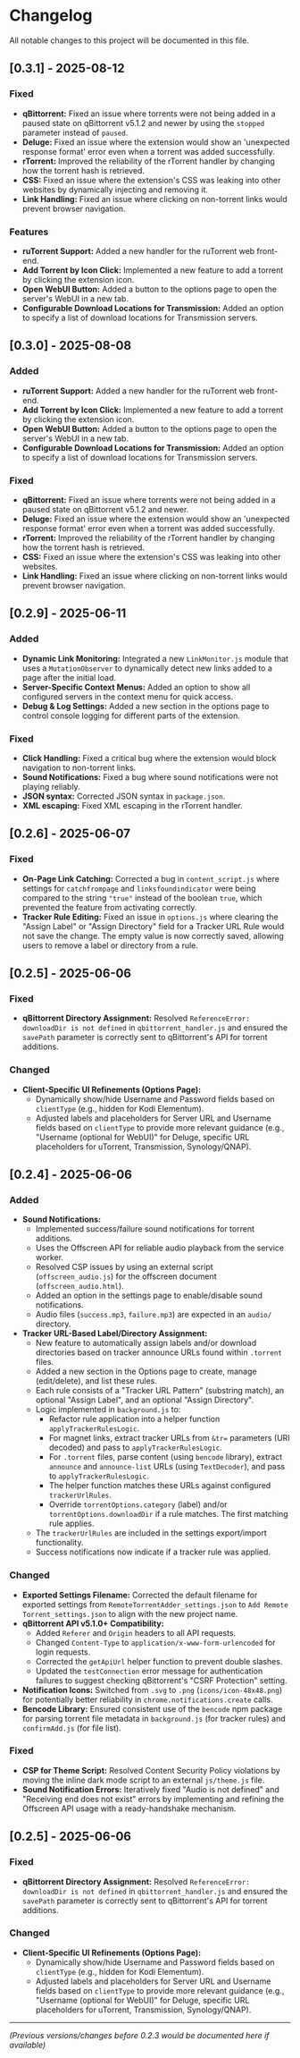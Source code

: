 # Changelog

All notable changes to this project will be documented in this file.

## [0.3.1] - 2025-08-12

### Fixed
- **qBittorrent:** Fixed an issue where torrents were not being added in a paused state on qBittorrent v5.1.2 and newer by using the `stopped` parameter instead of `paused`.
- **Deluge:** Fixed an issue where the extension would show an 'unexpected response format' error even when a torrent was added successfully.
- **rTorrent:** Improved the reliability of the rTorrent handler by changing how the torrent hash is retrieved.
- **CSS:** Fixed an issue where the extension's CSS was leaking into other websites by dynamically injecting and removing it.
- **Link Handling:** Fixed an issue where clicking on non-torrent links would prevent browser navigation.

### Features
- **ruTorrent Support:** Added a new handler for the ruTorrent web front-end.
- **Add Torrent by Icon Click:** Implemented a new feature to add a torrent by clicking the extension icon.
- **Open WebUI Button:** Added a button to the options page to open the server's WebUI in a new tab.
- **Configurable Download Locations for Transmission:** Added an option to specify a list of download locations for Transmission servers.

## [0.3.0] - 2025-08-08

### Added
- **ruTorrent Support:** Added a new handler for the ruTorrent web front-end.
- **Add Torrent by Icon Click:** Implemented a new feature to add a torrent by clicking the extension icon.
- **Open WebUI Button:** Added a button to the options page to open the server's WebUI in a new tab.
- **Configurable Download Locations for Transmission:** Added an option to specify a list of download locations for Transmission servers.

### Fixed
- **qBittorrent:** Fixed an issue where torrents were not being added in a paused state on qBittorrent v5.1.2 and newer.
- **Deluge:** Fixed an issue where the extension would show an 'unexpected response format' error even when a torrent was added successfully.
- **rTorrent:** Improved the reliability of the rTorrent handler by changing how the torrent hash is retrieved.
- **CSS:** Fixed an issue where the extension's CSS was leaking into other websites.
- **Link Handling:** Fixed an issue where clicking on non-torrent links would prevent browser navigation.

## [0.2.9] - 2025-06-11

### Added
- **Dynamic Link Monitoring:** Integrated a new `LinkMonitor.js` module that uses a `MutationObserver` to dynamically detect new links added to a page after the initial load.
- **Server-Specific Context Menus:** Added an option to show all configured servers in the context menu for quick access.
- **Debug & Log Settings:** Added a new section in the options page to control console logging for different parts of the extension.

### Fixed
- **Click Handling:** Fixed a critical bug where the extension would block navigation to non-torrent links.
- **Sound Notifications:** Fixed a bug where sound notifications were not playing reliably.
- **JSON syntax:** Corrected JSON syntax in `package.json`.
- **XML escaping:** Fixed XML escaping in the rTorrent handler.

## [0.2.6] - 2025-06-07

### Fixed
-   **On-Page Link Catching:** Corrected a bug in `content_script.js` where settings for `catchfrompage` and `linksfoundindicator` were being compared to the string `"true"` instead of the boolean `true`, which prevented the feature from activating correctly.
-   **Tracker Rule Editing:** Fixed an issue in `options.js` where clearing the "Assign Label" or "Assign Directory" field for a Tracker URL Rule would not save the change. The empty value is now correctly saved, allowing users to remove a label or directory from a rule.

## [0.2.5] - 2025-06-06

### Fixed
-   **qBittorrent Directory Assignment:** Resolved `ReferenceError: downloadDir is not defined` in `qbittorrent_handler.js` and ensured the `savePath` parameter is correctly sent to qBittorrent's API for torrent additions.

### Changed
-   **Client-Specific UI Refinements (Options Page):**
    -   Dynamically show/hide Username and Password fields based on `clientType` (e.g., hidden for Kodi Elementum).
    -   Adjusted labels and placeholders for Server URL and Username fields based on `clientType` to provide more relevant guidance (e.g., "Username (optional for WebUI)" for Deluge, specific URL placeholders for uTorrent, Transmission, Synology/QNAP).

## [0.2.4] - 2025-06-06 
### Added
-   **Sound Notifications:**
    -   Implemented success/failure sound notifications for torrent additions.
    -   Uses the Offscreen API for reliable audio playback from the service worker.
    -   Resolved CSP issues by using an external script (`offscreen_audio.js`) for the offscreen document (`offscreen_audio.html`).
    -   Added an option in the settings page to enable/disable sound notifications.
    -   Audio files (`success.mp3`, `failure.mp3`) are expected in an `audio/` directory.
-   **Tracker URL-Based Label/Directory Assignment:**
    -   New feature to automatically assign labels and/or download directories based on tracker announce URLs found within `.torrent` files.
    -   Added a new section in the Options page to create, manage (edit/delete), and list these rules.
    -   Each rule consists of a "Tracker URL Pattern" (substring match), an optional "Assign Label", and an optional "Assign Directory".
    -   Logic implemented in `background.js` to:
        -   Refactor rule application into a helper function `applyTrackerRulesLogic`.
        -   For magnet links, extract tracker URLs from `&tr=` parameters (URI decoded) and pass to `applyTrackerRulesLogic`.
        -   For `.torrent` files, parse content (using `bencode` library), extract `announce` and `announce-list` URLs (using `TextDecoder`), and pass to `applyTrackerRulesLogic`.
        -   The helper function matches these URLs against configured `trackerUrlRules`.
        -   Override `torrentOptions.category` (label) and/or `torrentOptions.downloadDir` if a rule matches. The first matching rule applies.
    -   The `trackerUrlRules` are included in the settings export/import functionality.
    -   Success notifications now indicate if a tracker rule was applied.

### Changed
-   **Exported Settings Filename:** Corrected the default filename for exported settings from `RemoteTorrentAdder_settings.json` to `Add Remote Torrent_settings.json` to align with the new project name.
-   **qBittorrent API v5.1.0+ Compatibility:**
    -   Added `Referer` and `Origin` headers to all API requests.
    -   Changed `Content-Type` to `application/x-www-form-urlencoded` for login requests.
    -   Corrected the `getApiUrl` helper function to prevent double slashes.
    -   Updated the `testConnection` error message for authentication failures to suggest checking qBittorrent's "CSRF Protection" setting.
-   **Notification Icons:** Switched from `.svg` to `.png` (`icons/icon-48x48.png`) for potentially better reliability in `chrome.notifications.create` calls.
-   **Bencode Library:** Ensured consistent use of the `bencode` npm package for parsing torrent file metadata in `background.js` (for tracker rules) and `confirmAdd.js` (for file list).

### Fixed
-   **CSP for Theme Script:** Resolved Content Security Policy violations by moving the inline dark mode script to an external `js/theme.js` file.
-   **Sound Notification Errors:** Iteratively fixed "Audio is not defined" and "Receiving end does not exist" errors by implementing and refining the Offscreen API usage with a ready-handshake mechanism.

## [0.2.5] - 2025-06-06

### Fixed
-   **qBittorrent Directory Assignment:** Resolved `ReferenceError: downloadDir is not defined` in `qbittorrent_handler.js` and ensured the `savePath` parameter is correctly sent to qBittorrent's API for torrent additions.

### Changed
-   **Client-Specific UI Refinements (Options Page):**
    -   Dynamically show/hide Username and Password fields based on `clientType` (e.g., hidden for Kodi Elementum).
    -   Adjusted labels and placeholders for Server URL and Username fields based on `clientType` to provide more relevant guidance (e.g., "Username (optional for WebUI)" for Deluge, specific URL placeholders for uTorrent, Transmission, Synology/QNAP).

---
*(Previous versions/changes before 0.2.3 would be documented here if available)*
